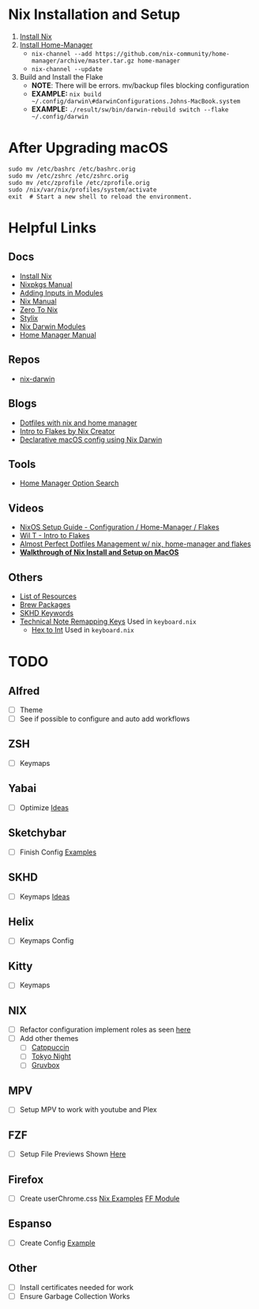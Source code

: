 # Nix Installation and Setup
1. [Install Nix](https://nixos.org/manual/nix/stable/installation/installing-binary.html#multi-user-installation)
2. [Install Home-Manager](https://nix-community.github.io/home-manager/index.html#sec-install-nix-darwin-module)
    - `nix-channel --add https://github.com/nix-community/home-manager/archive/master.tar.gz home-manager`
    - `nix-channel --update`
3. Build and Install the Flake
    - **NOTE**: There will be errors. mv/backup files blocking configuration
    - **EXAMPLE:** `nix build ~/.config/darwin\#darwinConfigurations.Johns-MacBook.system`
    - **EXAMPLE:** `./result/sw/bin/darwin-rebuild switch --flake ~/.config/darwin`

# After Upgrading macOS
```SHELL
sudo mv /etc/bashrc /etc/bashrc.orig
sudo mv /etc/zshrc /etc/zshrc.orig
sudo mv /etc/zprofile /etc/zprofile.orig
sudo /nix/var/nix/profiles/system/activate
exit  # Start a new shell to reload the environment.
```

# Helpful Links
## Docs
- [Install Nix](https://nixos.org/manual/nix/stable/installation/installing-binary.html)
- [Nixpkgs Manual](https://ryantm.github.io/nixpkgs/builders/fetchers/)
- [Adding Inputs in Modules](https://blog.nobbz.dev/posts/2022-12-12-getting-inputs-to-modules-in-a-flake/)
- [Nix Manual](https://nixos.org/manual/nix/unstable/)
- [Zero To Nix](https://zero-to-nix.com/concepts/flakes)
- [Stylix](https://danth.github.io/stylix/options/hm.html)
- [Nix Darwin Modules](https://daiderd.com/nix-darwin/manual/index.html)
- [Home Manager Manual](https://nix-community.github.io/home-manager/index.html)
## Repos
- [nix-darwin](https://github.com/LnL7/nix-darwin)
## Blogs
- [Dotfiles with nix and home manager](https://www.bekk.christmas/post/2021/16/dotfiles-with-nix-and-home-manager)
- [Intro to Flakes by Nix Creator](https://www.tweag.io/blog/2020-05-25-flakes/)
- [Declarative macOS config using Nix Darwin](https://www.reddit.com/r/unixporn/comments/q4x9hw/yabaiskhd_declarative_macos_config_using_nixdarwin/)
## Tools
- [Home Manager Option Search](https://mipmip.github.io/home-manager-option-search/)
## Videos
- [NixOS Setup Guide - Configuration / Home-Manager / Flakes](https://www.youtube.com/watch?v=AGVXJ-TIv3Y)
- [Wil T - Intro to Flakes](https://www.youtube.com/watch?v=K54KKAx2wNc&list=PL-saUBvIJzOkjAw_vOac75v-x6EzNzZq-&index=8)
- [Almost Perfect Dotfiles Management w/ nix, home-manager and flakes](https://www.youtube.com/watch?v=CDzgNxoAlnA)
- **[Walkthrough of Nix Install and Setup on MacOS](https://www.youtube.com/watch?v=LE5JR4JcvMg&feature=youtu.be)**
## Others
- [List of Resources](https://www.reddit.com/r/NixOS/comments/v2xpjm/big_list_of_flakes_tutorials/)
- [Brew Packages](https://formulae.brew.sh/formula/)
- [SKHD Keywords](https://github.com/koekeishiya/skhd/issues/1)
- [Technical Note Remapping Keys](https://developer.apple.com/library/archive/technotes/tn2450/_index.html) Used in `keyboard.nix`
    - [Hex to Int](https://www.calculatormix.com/conversions/number/hex-to-int/) Used in `keyboard.nix`

# TODO
## Alfred
- [ ] Theme
- [ ] See if possible to configure and auto add workflows
## ZSH
- [ ] Keymaps 
## Yabai
- [ ] Optimize [Ideas](https://cbrgm.net/post/2021-05-5-setup-macos/)
## Sketchybar
- [ ] Finish Config [Examples](https://github.com/FelixKratz/SketchyBar/discussions/47)
## SKHD
- [ ] Keymaps [Ideas](https://github.com/shaunsingh/nix-darwin-dotfiles/blob/962bb43a30df858bafa1d14e47becdec6c31b779/users/shared/darwin/skhd.nix)
## Helix
- [ ] Keymaps Config 
## Kitty
- [ ] Keymaps
## NIX 
- [ ] Refactor configuration implement roles as seen [here](https://www.youtube.com/watch?v=K54KKAx2wNc&list=PL-saUBvIJzOkjAw_vOac75v-x6EzNzZq-&index=8)
- [ ] Add other themes
    - [ ] [Catppuccin](https://github.com/catppuccin/base16)
    - [ ] [Tokyo Night](https://github.com/folke/tokyonight.nvim/tree/main/extras/kitty)
    - [ ] [Gruvbox](https://github.com/folke/tokyonight.nvim/tree/main/extras/kitty)
## MPV
- [ ] Setup MPV to work with youtube and Plex
## FZF
- [ ] Setup File Previews Shown [Here](https://github.com/Freed-Wu/fzf-tab-source/tree/main/sources)
## Firefox
- [ ] Create userChrome.css [Nix Examples](https://github.com/cmacrae/config/blob/b33ccb041861b56c97e1744b0fd8c606e343164c/modules/home.nix) [FF Module](https://github.com/nix-community/home-manager/blob/master/modules/programs/firefox.nix)
## Espanso
- [ ] Create Config [Example](https://espanso.org/docs/matches/forms/)
## Other
- [ ] Install certificates needed for work
- [ ] Ensure Garbage Collection Works